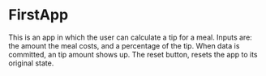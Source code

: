 # FirstApp

This is an app in which the user can calculate a tip for a meal. Inputs are: the amount the meal costs, and a percentage of the tip.
When data is committed, an tip amount shows up. The reset button, resets the app to its original state.
